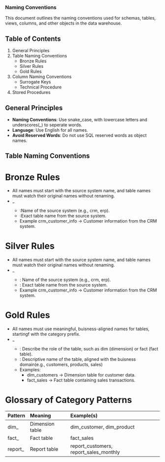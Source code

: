 ### Naming Conventions

This document outlines the naming conventions used for schemas, tables, views, columns, and other objects in the data
warehouse.

## Table of Contents

  1. General Principles
  2. Table Naming Conventions
       - Bronze Rules
       - Silver Rules
       - Gold Rules
  3. Column Naming Conventions
       - Surrogate Keys
       - Technical Procedure
  4. Stored Procedures

## General Principles

  - **Naming Conventions**: Use snake_case, with lowercase letters and underscores(_) to seperate words.
  - **Language**: Use English for all names.
  - **Avoid Reserved Words**: Do not use SQL reserved words as object names.

## Table Naming Conventions
# Bronze Rules
  - All names must start with the source system name, and table names must watch their original names without
    renaming.
  - <sourcesystem>_<entity>
    - <sourcesystem>:Name of the source system (e.g., crm, erp).
    - <entity>:Exact table name from the source system.
    - Example crm_customer_info -> Customer information from the CRM system.
 # Silver Rules
  - All names must start with the source system name, and table names must watch their original names without
    renaming.
  - <sourcesystem>_<entity>
    - <sourcesystem>: Name of the source system (e.g., crm, erp).
    - <entity>: Exact table name from the source system.
    - Example crm_customer_info -> Customer information from the CRM system.     

  # Gold Rules
  - All names must use meaningful, buisness-aligned names for tables, startingf with the category prefix.
  - <category>_<entity>
    - <category>: Describe the role of the table, such as dim (dimension) or fact (fact table).
    - <entity>: Descriptive name of the table, aligned with the buisness domain(e.g., customers, products, sales)
    - Examples:
        - dim_customers -> Dimension table for customer data.
        - fact_sales -> Fact table containing sales transactions.

# Glossary of Category Patterns
  |**Pattern** |**Meaning**     |**Example(s)**
  |:-----------|:---------------|:------------------------------------
  |dim_        |Dimension table |dim_customer, dim_product
  |fact_       |Fact table      |fact_sales
  |report_     |Report table    |report_customers, report_sales_monthly















